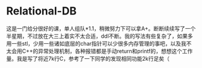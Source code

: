 # Relational-DB

这是一门给分很好的课，单人组队\*1.1，稍微努力下可以拿A+。断断续续写了一个半星期，不过放在大三上着实不太合适，ddl不断。我的写法有些复杂了，如果多用一些stl，少用一些诸如底层的char指针可以少很多内存管理的事吧，以及我不太会用C++的异常处理机制，各种报错都是手动return和printf的，想想这个工作量。我是写了将近7k行C，参考了一下同学的发现相同功能2k行足矣（
